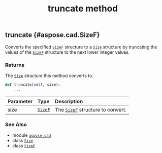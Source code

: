 ﻿---
title: truncate method
second_title: Aspose.CAD for Python via .NET API References
description: 
type: docs
weight: 60
url: /aspose.cad/size/truncate/
is_root: false
---

## truncate {#aspose.cad.SizeF}

Converts the specified [`SizeF`](/cad/python-net/aspose.cad/sizef) structure to a [`Size`](/cad/python-net/aspose.cad/size) structure by truncating the values of the [`SizeF`](/cad/python-net/aspose.cad/sizef) structure to the next lower integer values.


### Returns 


The [`Size`](/cad/python-net/aspose.cad/size) structure this method converts to.


```python
def truncate(self, size):
    ...
```


| Parameter | Type | Description |
| :- | :- | :- |
| size | [`SizeF`](/cad/python-net/aspose.cad/sizef) | The [`SizeF`](/cad/python-net/aspose.cad/sizef) structure to convert. |



### See Also
* module [`aspose.cad`](../../)
* class [`Size`](/cad/python-net/aspose.cad/size)
* class [`SizeF`](/cad/python-net/aspose.cad/sizef)
